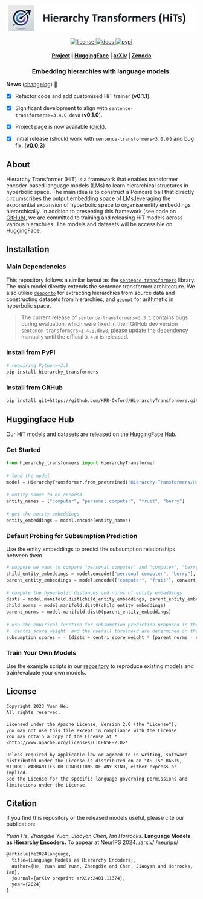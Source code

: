 <!---
Copyright 2023 Yuan He. All rights reserved.

Licensed under the Apache License, Version 2.0 (the "License");
you may not use this file except in compliance with the License.
You may obtain a copy of the License at

    http://www.apache.org/licenses/LICENSE-2.0

Unless required by applicable law or agreed to in writing, software
distributed under the License is distributed on an "AS IS" BASIS,
WITHOUT WARRANTIES OR CONDITIONS OF ANY KIND, either express or implied.
See the License for the specific language governing permissions and
limitations under the License.
-->


<p align="center">
    <a href="https://krr-oxford.github.io/HierarchyTransformers/">
        <img alt="license" src="https://raw.githubusercontent.com/KRR-Oxford/HierarchyTransformers/main/docs/assets/images/hit_logo+title.png" style="height: 5em;">
    </a>
</p>

<p align="center">
    <a href="https://github.com/KRR-Oxford/HierarchyTransformers/blob/main/LICENSE">
        <img alt="license" src="https://img.shields.io/github/license/KRR-Oxford/HierarchyTransformers">
    </a>
    <a href="https://huggingface.co/Hierarchy-Transformers">
        <img alt="docs" src="https://img.shields.io/badge/website-online-informational">
    </a>
    <a href="https://pypi.org/project/hierarchy_transformers/">
        <img alt="pypi" src="https://img.shields.io/pypi/v/hierarchy_transformers">
    </a>
</p>

<h4 align="center">
    <p>
        <a href="https://krr-oxford.github.io/HierarchyTransformers/">Project</a> |
        <a href="https://huggingface.co/Hierarchy-Transformers">HuggingFace</a> |
        <a href="https://arxiv.org/abs/2401.11374">arXiv</a> |
        <a href="https://doi.org/10.5281/zenodo.10511042">Zenodo</a>
    </p>
</h4>

<h3 align="center">
    <p>Embedding hierarchies with language models.</p>
</h3>

**News** ([changelog](docs/changelog.md)) :newspaper:

- [X] Refactor code and add customised HiT trainer (**v0.1.1**).
- [X] Significant development to align with `sentence-transformers>=3.4.0.dev0` (**v0.1.0**).
- [X] Project page is now available ([click](https://krr-oxford.github.io/HierarchyTransformers/)).
- [X] Initial release (should work with `sentence-transformers<3.0.0` ) and bug fix. (**v0.0.3**)


## About

Hierarchy Transformer (HiT) is a framework that enables transformer encoder-based language models (LMs) to learn hierarchical structures in hyperbolic space. The main idea is to construct a Poincaré ball that directly circumscribes the output embedding space of LMs,leveraging the exponential expansion of hyperbolic space to organise entity embeddings hierarchically. In addition to presenting this framework (see code on [GitHub](https://github.com/KRR-Oxford/HierarchyTransformers)), we are committed to training and releasing HiT models across various hierachiies. The models and datasets will be accessible on [HuggingFace](https://huggingface.co/Hierarchy-Transformers/).

## Installation

### Main Dependencies

This repository follows a similar layout as the [`sentence-transformers`](https://www.sbert.net/index.html) library. The main model directly extends the sentence transformer architecture. We also utilise [`deeponto`](https://krr-oxford.github.io/DeepOnto/) for extracting hierarchies from source data and constructing datasets from hierarchies, and [`geoopt`](https://geoopt.readthedocs.io/en/latest/index.html) for arithmetic in hyperbolic space.

> The current release of `sentence-transformers=3.3.1` contains bugs during evaluation, which were fixed in their GitHub dev version `sentence-transformers=3.4.0.dev0`, please update the dependency manually until the official `3.4.0` is released.

### Install from PyPI

```bash
# requiring Python>=3.9
pip install hierarchy_transformers
```

### Install from GitHub

```bash
pip install git+https://github.com/KRR-Oxford/HierarchyTransformers.git
```

## Huggingface Hub

Our HiT models and datasets are released on the [HuggingFace Hub](https://huggingface.co/Hierarchy-Transformers). 

### Get Started

```python
from hierarchy_transformers import HierarchyTransformer

# load the model
model = HierarchyTransformer.from_pretrained('Hierarchy-Transformers/HiT-MiniLM-L12-WordNetNoun')

# entity names to be encoded.
entity_names = ["computer", "personal computer", "fruit", "berry"]

# get the entity embeddings
entity_embeddings = model.encode(entity_names)
```

### Default Probing for Subsumption Prediction

Use the entity embeddings to predict the subsumption relationships between them.

```python
# suppose we want to compare "personal computer" and "computer", "berry" and "fruit"
child_entity_embeddings = model.encode(["personal computer", "berry"], convert_to_tensor=True)
parent_entity_embeddings = model.encode(["computer", "fruit"], convert_to_tensor=True)

# compute the hyperbolic distances and norms of entity embeddings
dists = model.manifold.dist(child_entity_embeddings, parent_entity_embeddings)
child_norms = model.manifold.dist0(child_entity_embeddings)
parent_norms = model.manifold.dist0(parent_entity_embeddings)

# use the empirical function for subsumption prediction proposed in the paper
# `centri_score_weight` and the overall threshold are determined on the validation set
subsumption_scores = - (dists + centri_score_weight * (parent_norms - child_norms))
```

### Train Your Own Models

Use the example scripts in our [repository](https://github.com/KRR-Oxford/HierarchyTransformers/tree/main/scripts) to reproduce existing models and train/evaluate your own models. 

## License



    Copyright 2023 Yuan He.
    All rights reserved.

    Licensed under the Apache License, Version 2.0 (the "License");
    you may not use this file except in compliance with the License.
    You may obtain a copy of the License at *<http://www.apache.org/licenses/LICENSE-2.0>*

    Unless required by applicable law or agreed to in writing, software
    distributed under the License is distributed on an "AS IS" BASIS,
    WITHOUT WARRANTIES OR CONDITIONS OF ANY KIND, either express or implied.
    See the License for the specific language governing permissions and
    limitations under the License.

## Citation

If you find this repository or the released models useful, please cite our publication:

*Yuan He, Zhangdie Yuan, Jiaoyan Chen, Ian Horrocks.* **Language Models as Hierarchy Encoders.** To appear at NeurIPS 2024. /[arxiv](https://arxiv.org/abs/2401.11374)/ /[neurips](https://neurips.cc/virtual/2024/poster/95913)/

```
@article{he2024language,
  title={Language Models as Hierarchy Encoders},
  author={He, Yuan and Yuan, Zhangdie and Chen, Jiaoyan and Horrocks, Ian},
  journal={arXiv preprint arXiv:2401.11374},
  year={2024}
}
```
